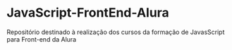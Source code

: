 # JavaScript-FrontEnd-Alura
Repositório destinado à realização dos cursos da formação de JavasScript para Front-end da Alura
